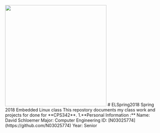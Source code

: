 <img src="https://www.newpaltz.edu/media/identity/logos/newpaltzlogo.jpg" width="330"/>
# ELSpring2018
Spring 2018 Embedded Linux class
This repostory documents my class work and projects for done for **CPS342**.
1.**Personal Information :**
Name: David Schloemer
Major: Computer Engineering
ID: [N03025774](https://github.com/N03025774)
Year: Senior
